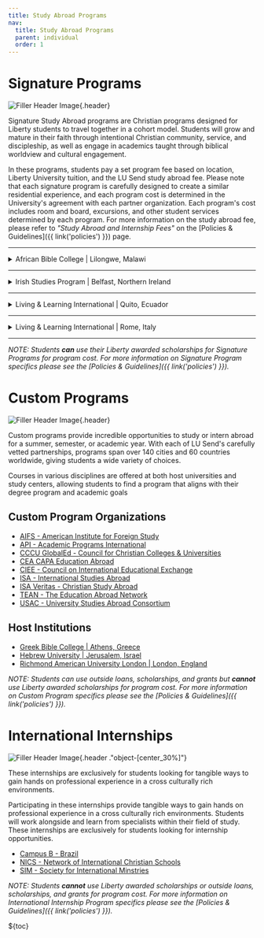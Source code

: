 ```yaml
---
title: Study Abroad Programs
nav:
  title: Study Abroad Programs
  parent: individual
  order: 1
---
```


# Signature Programs

![Filler Header Image](https://liberty-sa.terradotta.com/_customtags/ct_Image.cfm?Image_ID=35684){.header}

Signature Study Abroad programs are Christian programs designed for Liberty students to travel together in a cohort model. Students will grow and mature in their faith through intentional Christian community, service, and discipleship, as well as engage in academics taught through biblical worldview and cultural engagement. 

In these programs, students pay a set program fee based on location, Liberty University tuition, and the LU Send study abroad fee. Please note that each signature program is carefully designed to create a similar residential experience, and each program cost is determined in the University's agreement with each partner organization.  Each program's cost includes room and board, excursions, and other student services determined by each program. For more information on the study abroad fee, please refer to _"Study Abroad and Internship Fees"_ on the [Policies & Guidelines]({{ link('policies') }}) page.

---

<details>
<summary>African Bible College | Lilongwe, Malawi</summary>
<br>

-	Program Cost: $5,000
- Semester Study Abroad Fee: $1,200
- Liberty University Tuition: See [Residential and Online Tuition Costs Here](https://www.liberty.edu/student-financial-services/basic-costs/)
- View additional [program details](https://www.africanbiblecolleges.com/studyabroad) 
</details>

---

<details>
<summary>Irish Studies Program | Belfast, Northern Ireland</summary>
<br>

-	Program Cost: $7,500
- Semester Study Abroad Fee: $1,200
- Liberty University Tuition: See [Residential and Online Tuition Costs Here](https://www.liberty.edu/student-financial-services/basic-costs/)
- View additional [program details](https://irishstudiesprogram.org/) 
</details>

---

<details>
<summary>Living & Learning International | Quito, Ecuador</summary>
<br>

-	Program Cost: $7,000 – General Track
-	Program Cost: $7,200 – Spanish Track
- Semester Study Abroad Fee: $1,200
- Liberty University Tuition: See [Residential and Online Tuition Costs Here](https://www.liberty.edu/student-financial-services/basic-costs/)
- View additional [program details](https://landli.org/locations/ecuador) 
</details>

---

<details>
<summary>Living & Learning International | Rome, Italy</summary>
<br>

-	Program Cost: $7,500
- Semester Study Abroad Fee: $1,200
- Liberty University Tuition: See [Residential and Online Tuition Costs Here](https://www.liberty.edu/student-financial-services/basic-costs/)
- View additional [program details](https://landli.org/locations/rome) 
</details>

---

_NOTE: Students **can** use their Liberty awarded scholarships for Signature Programs for program cost. For more information on Signature Program specifics please see the [Policies & Guidelines]({{ link('policies') }})._

[//]: # (Jeremiah, do not forget to update the FAQ link to the new FAQ tab)

# Custom Programs

![Filler Header Image](https://liberty-sa.terradotta.com/_customtags/ct_Image.cfm?Image_ID=35534){.header}

Custom programs provide incredible opportunities to study or intern abroad for a summer, semester, or academic year. With each of LU Send's carefully vetted partnerships, programs span over 140 cities and 60 countries worldwide, giving students a wide variety of choices. 

Courses in various disciplines are offered at both host universities and study centers, allowing students to find a program that aligns with their degree program and academic goals


## Custom Program Organizations

- [AIFS - American Institute for Foreign Study](https://www.aifsabroad.com/)
- [API - Academic Programs International](https://apiabroad.com/)
- [CCCU GlobalEd - Council for Christian Colleges & Universities](https://www.cccuglobaled.org/)
- [CEA CAPA Education Abroad](http://www.ceastudyabroad.com/)
- [CIEE - Council on International Educational Exchange](https://www.ciee.org/go-abroad/college-study-abroad)
- [ISA - International Studies Abroad](http://studiesabroad.com/)
- [ISA Veritas - Christian Study Abroad](http://www.veritasabroad.com/)
- [TEAN - The Education Abroad Network](https://teanabroad.org/)
- [USAC - University Studies Abroad Consortium](https://usac.edu/)

## Host Institutions

- [Greek Bible College | Athens, Greece](https://www.grbc.gr/en/international-student-program/)
- [Hebrew University | Jerusalem, Israel](https://overseas.huji.ac.il/)
- [Richmond American University London | London, England](https://www.richmond.ac.uk/)

_NOTE: Students can use outside loans, scholarships, and grants but **cannot** use Liberty awarded scholarships for program cost. For more information on Custom Program specifics please see the [Policies & Guidelines]({{ link('policies') }})._

# International Internships

![Filler Header Image](https://liberty-sa.terradotta.com/_customtags/ct_Image.cfm?Image_ID=35657){.header ."object-[center_30%]"}

These internships are exclusively for students looking for tangible ways to gain hands on professional experience in a cross culturally rich environments.

Participating in these internships provide tangible ways to gain hands on professional experience in a cross culturally rich environments. Students will work alongside and learn from specialists within their field of study. These internships are exclusively for students looking for internship opportunities.

- [Campus B - Brazil](https://campusb.org/students/)
- [NICS - Network of International Christian Schools](https://www.nics.org/)
- [SIM - Society for International Minstries](https://www.simusa.org/)

_NOTE: Students **cannot** use Liberty awarded scholarships or outside loans, scholarships, and grants for program cost. For more information on International Internship Program specifics please see the [Policies & Guidelines]({{ link('policies') }})._

${toc}
